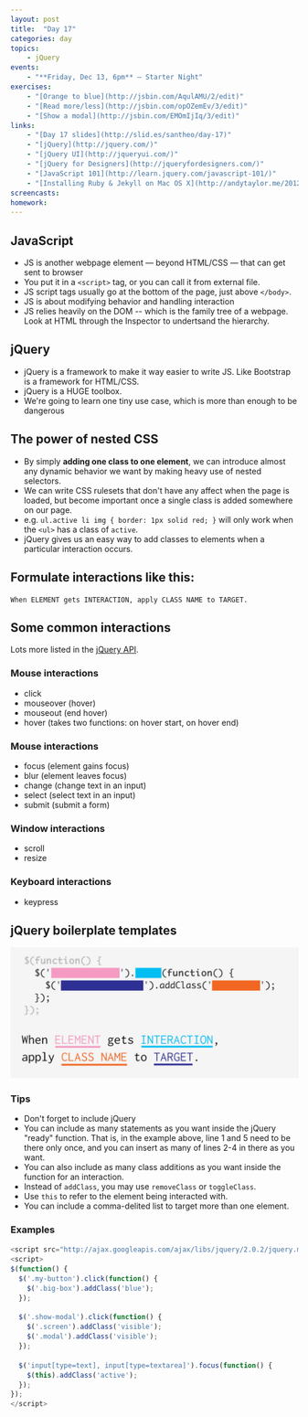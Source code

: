 ```yaml
---
layout: post
title:  "Day 17"
categories: day
topics:
    - jQuery
events:
    - "**Friday, Dec 13, 6pm** — Starter Night"
exercises:
    - "[Orange to blue](http://jsbin.com/AqulAMU/2/edit)"
    - "[Read more/less](http://jsbin.com/opOZemEv/3/edit)"
    - "[Show a modal](http://jsbin.com/EMOmIjIq/3/edit)"
links:
    - "[Day 17 slides](http://slid.es/santheo/day-17)"
    - "[jQuery](http://jquery.com/)"
    - "[jQuery UI](http://jqueryui.com/)"
    - "[jQuery for Designers](http://jqueryfordesigners.com/)"
    - "[JavaScript 101](http://learn.jquery.com/javascript-101/)"
    - "[Installing Ruby & Jekyll on Mac OS X](http://andytaylor.me/2012/11/03/installing-ruby-and-jekyll/)"
screencasts:
homework:
---
```


## JavaScript

- JS is another webpage element — beyond HTML/CSS — that can get sent to browser
- You put it in a `<script>` tag, or you can call it from external file.
- JS script tags usually go at the bottom of the page, just above `</body>`.
- JS is about modifying behavior and handling interaction
- JS relies heavily on the DOM -- which is the family tree of a webpage. Look at HTML through the Inspector to undertsand the hierarchy.

## jQuery

- jQuery is a framework to make it way easier to write JS. Like Bootstrap is a framework for HTML/CSS.
- jQuery is a HUGE toolbox.
- We're going to learn one tiny use case, which is more than enough to be dangerous

## The power of nested CSS

- By simply **adding one class to one element**, we can introduce almost any dynamic behavior we want by making heavy use of nested selectors.
- We can write CSS rulesets that don't have any affect when the page is loaded, but become important once a single class is added somewhere on our page.
- e.g. `ul.active li img { border: 1px solid red; }` will only work when the `<ul>` has a class of `active`.
- jQuery gives us an easy way to add classes to elements when a particular interaction occurs.

## Formulate interactions like this:

```
When ELEMENT gets INTERACTION, apply CLASS NAME to TARGET.
```

## Some common interactions

Lots more listed in the [jQuery API](http://api.jquery.com/).

### Mouse interactions

- click
- mouseover (hover)
- mouseout (end hover)
- hover (takes two functions: on hover start, on hover end)

### Mouse interactions

- focus (element gains focus)
- blur (element leaves focus)
- change (change text in an input)
- select (select text in an input)
- submit (submit a form)

### Window interactions

- scroll
- resize

### Keyboard interactions

- keypress

## jQuery boilerplate templates

<img src="/img/jquery.jpg">

### Tips

- Don't forget to include jQuery
- You can include as many statements as you want inside the jQuery "ready" function. That is, in the example above, line 1 and 5 need to be there only once, and you can insert as many of lines 2-4 in there as you want.
- You can also include as many class additions as you want inside the function for an interaction.
- Instead of `addClass`, you may use `removeClass` or `toggleClass`.
- Use `this` to refer to the element being interacted with.
- You can include a comma-delited list to target more than one element.

### Examples

```js
<script src="http://ajax.googleapis.com/ajax/libs/jquery/2.0.2/jquery.min.js"></script>
<script>
$(function() {
  $('.my-button').click(function() {
    $('.big-box').addClass('blue');
  });

  $('.show-modal').click(function() {
    $('.screen').addClass('visible');
    $('.modal').addClass('visible');
  });

  $('input[type=text], input[type=textarea]').focus(function() {
    $(this).addClass('active');
  });
});
</script>
```
